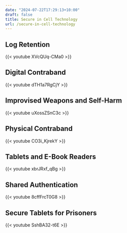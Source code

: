 ```yaml
---
date: "2024-07-22T17:29:13+10:00"
draft: false
title: Secure in Cell Technology
url: /secure-in-cell-technology
---
```


## Log Retention
{{< youtube XVcQUq-CMa0 >}}
## Digital Contraband
{{< youtube dTH1a7RgCjY >}}
## Improvised Weapons and Self-Harm
{{< youtube uXossZSnC3c >}}
## Physical Contraband
{{< youtube CO3i_KjrekY >}}
## Tablets and E-Book Readers
{{< youtube xbrJRxf_qBg >}}
## Shared Authentication
{{< youtube 8cffFrcT0G8 >}}
## Secure Tablets for Prisoners
{{< youtube SshBA32-t6E >}}
